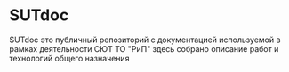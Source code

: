 # SUTdoc

SUTdoc это публичный репозиторий с документацией используемой в рамках деятельности СЮТ ТО "РиП"
здесь собрано описание работ и технологий общего назначения